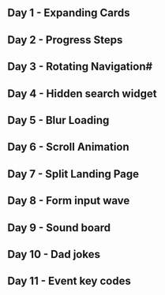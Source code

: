 ## Day 1 - Expanding Cards
## Day 2 - Progress Steps
## Day 3 - Rotating Navigation#
## Day 4 - Hidden search widget
## Day 5 - Blur Loading
## Day 6 - Scroll Animation
## Day 7 - Split Landing Page
## Day 8 - Form input wave
## Day 9 - Sound board
## Day 10 - Dad jokes
## Day 11 - Event key codes